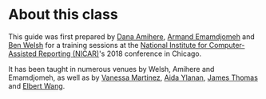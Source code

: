 ```{include} _templates/nav.html
```

# About this class

This guide was first prepared by [Dana Amihere](http://damihere.com), [Armand Emamdjomeh](http://emamd.net) and [Ben Welsh](http://palewi.re/who-is-ben-welsh/) for a training sessions at the [National Institute for Computer-Assisted Reporting (NICAR)](http://data.nicar.org/)'s 2018 conference in Chicago.

It has been taught in numerous venues by Welsh, Amihere and Emamdjomeh, as well as by [Vanessa Martinez](https://www.vanessa-martinez.com/), [Aida Ylanan](https://www.linkedin.com/in/a1daylanan/), [James Thomas](https://www.nytimes.com/by/james-thomas) and [Elbert Wang](https://www.linkedin.com/in/elbert-wang-9331691b5/).
